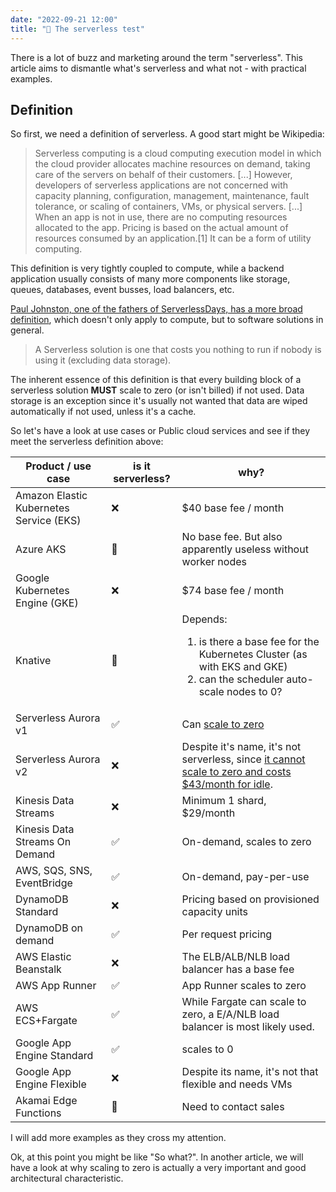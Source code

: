 ```yaml
---
date: "2022-09-21 12:00"
title: "🤔 The serverless test"
---
```


There is a lot of buzz and marketing around the term "serverless". This article aims to dismantle what's serverless and what not - with practical examples.

## Definition

So first, we need a definition of serverless. A good start might be Wikipedia:

> Serverless computing is a cloud computing execution model in which the cloud provider allocates machine resources on demand, taking care of the servers on behalf of their customers. [...] However, developers of serverless applications are not concerned with capacity planning, configuration, management, maintenance, fault tolerance, or scaling of containers, VMs, or physical servers. [...]  When an app is not in use, there are no computing resources allocated to the app. Pricing is based on the actual amount of resources consumed by an application.[1] It can be a form of utility computing.

This definition is very tightly coupled to compute, while a backend application usually consists of many more components like storage, queues, databases, event busses, load balancers, etc.

[Paul Johnston, one of the fathers of ServerlessDays, has a more broad definition](https://pauldjohnston.medium.com/a-simple-definition-of-serverless-8492adfb175a), which doesn't only apply to compute, but to software solutions in general.

> A Serverless solution is one that costs you nothing to run if nobody is using it (excluding data storage).

The inherent essence of this definition is that every building block of a serverless solution **MUST** scale to zero (or isn't billed) if not used. Data storage is an exception since it's usually not wanted that data are wiped automatically if not used, unless it's a cache.

So let's have a look at use cases or Public cloud services and see if they meet the serverless definition above:

| Product / use case | is it serverless? | why? |  
| ---- | ---- | ---- |
| Amazon Elastic Kubernetes Service (EKS) | ❌  | $40 base fee / month
| Azure AKS | 🤔 | No base fee. But also apparently useless without worker nodes |
| Google Kubernetes Engine (GKE)| ❌ | $74 base fee / month
| Knative | 🤔 | Depends: <ol><li>is there a base fee for the Kubernetes Cluster (as with EKS and GKE) <li>can the scheduler auto-scale nodes to 0?
| Serverless Aurora v1 | ✅ | Can [scale to zero](https://docs.aws.amazon.com/AmazonRDS/latest/AuroraUserGuide/aurora-serverless-v1.how-it-works.html#aurora-serverless.how-it-works.auto-scaling)
| Serverless Aurora v2 | ❌ | Despite it's name, it's not serverless, since [it cannot scale to zero and costs $43/month for idle](https://www.lastweekinaws.com/blog/no-aws-aurora-serverless-v2-is-not-serverless/).
| Kinesis Data Streams | ❌ | Minimum 1 shard, $29/month
| Kinesis Data Streams On Demand | ✅| On-demand, scales to zero
| AWS, SQS, SNS, EventBridge | ✅ | On-demand, pay-per-use
| DynamoDB Standard | ❌ | Pricing based on provisioned capacity units |
| DynamoDB on demand | ✅ | Per request pricing |
| AWS Elastic Beanstalk | ❌ | The ELB/ALB/NLB load balancer has a base fee | 
| AWS App Runner | ✅ | App Runner scales to zero
| AWS ECS+Fargate | ✅ | While Fargate can scale to zero, a E/A/NLB load balancer is most likely used.
| Google App Engine Standard | ✅ | scales to 0
| Google App Engine Flexible | ❌ | Despite its name, it's not that flexible and needs VMs
| Akamai Edge Functions | 🤔 | Need to contact sales

I will add more examples as they cross my attention.

Ok, at this point you might be like "So what?". In another article, we will have a look at why scaling to zero is actually a very important and good architectural characteristic. 